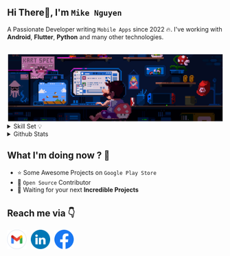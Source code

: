 <!-- <img src="assets/gif/developer.gif" width="100%"/> -->

<div align="start">
 
## Hi There👋, I'm `Mike Nguyen`
A Passionate Developer writing `Mobile Apps` since 2022 🔥. I've working with **Android**, **Flutter**, **Python** and many other technologies.

</div>

######

<div align="center">
    <img src="assets/gif/developer.gif" width="500px"/>
</div>

<details>
<summary>Skill Set 💡</summary>
<div align="center">
    
| Language | `Java` `Kotlin` `Python` `Dart` `JavaScript` |
| :- | :- |
| Mobile | `Android` `Flutter` `React Native` |
| Backend | `Spring` `NodeJs` `FastAPI` |

</div>

</details>

<details>
    <summary>Github Stats</summary>
    <p align="center">
        <img 
            src="https://github-readme-stats.vercel.app/api?username=nguy1068&count_private=true&show_icons=true&include_all_commits=true&theme=github_dark" 
            alt="Mike Nguyen | Stats" 
        />
    </p>

</details>

## What I'm doing now ? 👀

- ⭐ Some Awesome Projects on `Google Play Store`
- 🎨 `Open Source` Contributor
- 💌 Waiting for your next **Incredible Projects**

######

## Reach me via 👇

<div style="display: flex; justify-content: flex-start;">

  <!-- GMAIL -->
  <a href="mailto:datnguyenkafka@gmail.com" title="Send Email" style="padding-right: 10px;">
    <img src="assets/logo/Gmail.png" width="45" alt="Email" />
  </a>

  <!-- LINKEDIN -->
  <a href="https://www.linkedin.com/in/dat-nguyen-82bb07228/" title="Redirect to LinkedIn" style="padding-right: 10px;">
    <img src="assets/logo/LinkedIn.png" width="45" alt="LinkedIn" />
  </a>
  
  <!-- FACEBOOK -->
  <a href="https://www.facebook.com/dat01282454274/" title="Redirect to Facebook" style="padding-right: 10px;">
    <img src="assets/logo/Facebook.png" width="45" alt="Facebook" />
  </a>
</div>
